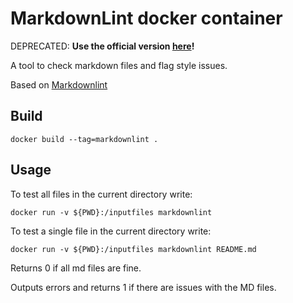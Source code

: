 # MarkdownLint docker container

DEPRECATED: **Use the official version [here](https://github.com/mivok/markdownlint/tree/master/tools/docker)!**

A tool to check markdown files and flag style issues.

Based on [Markdownlint](https://github.com/mivok/markdownlint)

## Build

```docker build --tag=markdownlint .```

## Usage

To test all files in the current directory write:

```docker run -v ${PWD}:/inputfiles markdownlint```

To test a single file in the current directory write:

```docker run -v ${PWD}:/inputfiles markdownlint README.md```

Returns 0 if all md files are fine.

Outputs errors and returns 1 if there are issues with the MD files.
